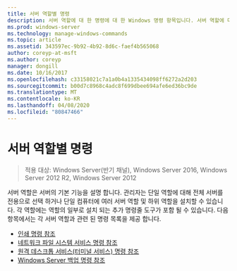```yaml
---
title: 서버 역할별 명령
description: 서버 역할에 대 한 명령에 대 한 Windows 명령 항목입니다. 서버 역할에 대 한 기본 기능을 설명 합니다.
ms.prod: windows-server
ms.technology: manage-windows-commands
ms.topic: article
ms.assetid: 343597ec-9b92-4b92-8d6c-faef4b565068
author: coreyp-at-msft
ms.author: coreyp
manager: dongill
ms.date: 10/16/2017
ms.openlocfilehash: c33158021c7a1a0b4a1335434098ff6272a2d203
ms.sourcegitcommit: b00d7c8968c4adc8f699dbee694afe6ed36bc9de
ms.translationtype: MT
ms.contentlocale: ko-KR
ms.lasthandoff: 04/08/2020
ms.locfileid: "80847466"
---
```

# <a name="commands-by-server-role"></a>서버 역할별 명령

>적용 대상: Windows Server(반기 채널), Windows Server 2016, Windows Server 2012 R2, Windows Server 2012

서버 역할은 서버의 기본 기능을 설명 합니다. 관리자는 단일 역할에 대해 전체 서버를 전용으로 선택 하거나 단일 컴퓨터에 여러 서버 역할 및 하위 역할을 설치할 수 있습니다. 각 역할에는 역할의 일부로 설치 되는 추가 명령줄 도구가 포함 될 수 있습니다. 다음 항목에서는 각 서버 역할과 관련 된 명령 목록을 제공 합니다.

-   [인쇄 명령 참조](print-command-reference.md)
-   [네트워크 파일 시스템 서비스 명령 참조](services-for-network-file-system-command-reference.md)
-   [원격 데스크톱 서비스(터미널 서비스) 명령 참조](remote-desktop-services-terminal-services-command-reference.md)
-   [Windows Server 백업 명령 참조](windows-server-backup-command-reference.md)

